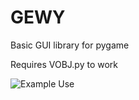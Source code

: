 # GEWY
Basic GUI library for pygame

Requires VOBJ.py to work

![Example Use](home/benm/Pictures/colourSlider_img_for_github.jpg)
